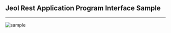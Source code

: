 ## Jeol Rest Application Program Interface Sample
--------
![sample](https://user-images.githubusercontent.com/30528167/68594386-79a38d80-04a8-11ea-8cda-5f397fde4336.png)
